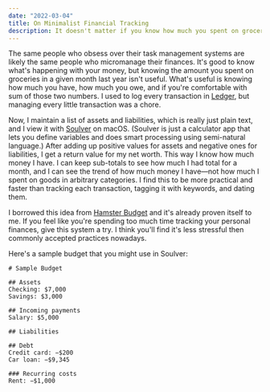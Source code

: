 ```yaml
---
date: "2022-03-04"
title: On Minimalist Financial Tracking
description: It doesn't matter if you know how much you spent on groceries nine months ago.
---
```


The same people who obsess over their task management systems are likely the same people who micromanage their finances.
It's good to know what's happening with your money, but knowing the amount you spent on groceries in a given month last year isn't useful.
What's useful is knowing how much you have, how much you owe, and if you're comfortable with sum of those two numbers.
I used to log every transaction in [Ledger][], but managing every little transaction was a chore.

Now, I maintain a list of assets and liabilities, which is really just plain text, and I view it with [Soulver][] on macOS. (Soulver is just a calculator app that lets you define variables and does smart processing using semi-natural language.)
After adding up positive values for assets and negative ones for liabilities, I get a return value for my net worth.
This way I know how much money I have.
I can keep sub-totals to see how much I had total for a month, and I can see the trend of how much money I have—not how much I spent on goods in arbitrary categories.
I find this to be more practical and faster than tracking each transaction, tagging it with keywords, and dating them.

I borrowed this idea from [Hamster Budget][] and it's already proven itself to me.
If you feel like you're spending too much time tracking your personal finances, give this system a try.
I think you'll find it's less stressful then commonly accepted practices nowadays.

Here's a sample budget that you might use in Soulver:

```
# Sample Budget

## Assets
Checking: $7,000
Savings: $3,000

## Incoming payments
Salary: $5,000

## Liabilities

## Debt
Credit card: −$200
Car loan: −$9,345

### Recurring costs
Rent: −$1,000
```

[ledger]: https://www.ledger-cli.org/
[soulver]: https://soulver.app/
[hamster budget]: https://github.com/slowernews/hamster-system#hamster-budget---organize-your-money
